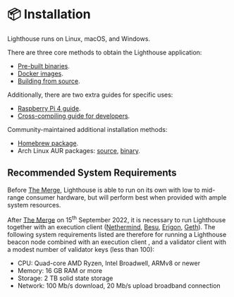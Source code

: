 # 📦 Installation

Lighthouse runs on Linux, macOS, and Windows.

There are three core methods to obtain the Lighthouse application:

- [Pre-built binaries](./installation-binaries.md).
- [Docker images](./docker.md).
- [Building from source](./installation-source.md).

Additionally, there are two extra guides for specific uses:

- [Raspberry Pi 4 guide](./pi.md).
- [Cross-compiling guide for developers](./cross-compiling.md).

Community-maintained additional installation methods:

- [Homebrew package](./homebrew.md).
- Arch Linux AUR packages: [source](https://aur.archlinux.org/packages/lighthouse-ethereum),
  [binary](https://aur.archlinux.org/packages/lighthouse-ethereum-bin).



## Recommended System Requirements

Before [The Merge](https://ethereum.org/en/roadmap/merge/), Lighthouse is able to run on its own with low to mid-range consumer hardware, but will perform best when provided with ample system resources. 

After [The Merge](https://ethereum.org/en/roadmap/merge/) on 15<sup>th</sup> September 2022, it is necessary to run Lighthouse together with an execution client ([Nethermind](https://nethermind.io/), [Besu](https://www.hyperledger.org/use/besu), [Erigon](https://github.com/ledgerwatch/erigon), [Geth](https://geth.ethereum.org/)). The following system requirements listed are therefore for running a Lighthouse beacon node combined with an execution client , and a validator client with a modest number of validator keys (less than 100):


* CPU: Quad-core AMD Ryzen, Intel Broadwell, ARMv8 or newer
* Memory: 16 GB RAM or more
* Storage: 2 TB solid state storage
* Network: 100 Mb/s download, 20 Mb/s upload broadband connection
